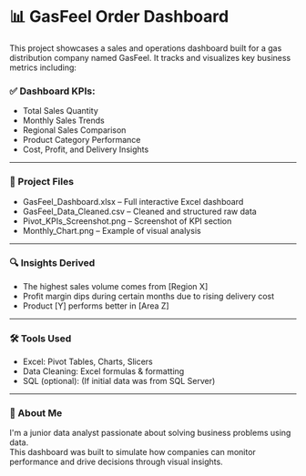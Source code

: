 # 📊 GasFeel Order Dashboard

This project showcases a sales and operations dashboard built for a gas distribution company named GasFeel. It tracks and visualizes key business metrics including:

### ✅ Dashboard KPIs:
- Total Sales Quantity
- Monthly Sales Trends
- Regional Sales Comparison
- Product Category Performance
- Cost, Profit, and Delivery Insights

---

### 📁 Project Files

- GasFeel_Dashboard.xlsx – Full interactive Excel dashboard
- GasFeel_Data_Cleaned.csv – Cleaned and structured raw data
- Pivot_KPIs_Screenshot.png – Screenshot of KPI section
- Monthly_Chart.png – Example of visual analysis

---

### 🔍 Insights Derived

- The highest sales volume comes from [Region X]
- Profit margin dips during certain months due to rising delivery cost
- Product [Y] performs better in [Area Z]

---

### 🛠 Tools Used

- Excel: Pivot Tables, Charts, Slicers
- Data Cleaning: Excel formulas & formatting
- SQL (optional): (If initial data was from SQL Server)

---

### 🧠 About Me

I'm a junior data analyst passionate about solving business problems using data.  
This dashboard was built to simulate how companies can monitor performance and drive decisions through visual insights.
